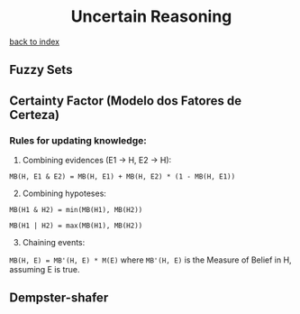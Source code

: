 
<h1 align="center">Uncertain Reasoning</h1>

[back to index](README.MD)

## Fuzzy Sets

## Certainty Factor (Modelo dos Fatores de Certeza)

### Rules for updating knowledge:
1. Combining evidences (E1 -> H, E2 -> H): 

`MB(H, E1 & E2) = MB(H, E1) + MB(H, E2) * (1 - MB(H, E1))`

2. Combining hypoteses: 

`MB(H1 & H2) = min(MB(H1), MB(H2))`

`MB(H1 | H2) = max(MB(H1), MB(H2))`

3. Chaining events: 

`MB(H, E) = MB'(H, E) * M(E)` where `MB'(H, E)` is the Measure of Belief in H, assuming E is true.


## Dempster-shafer
